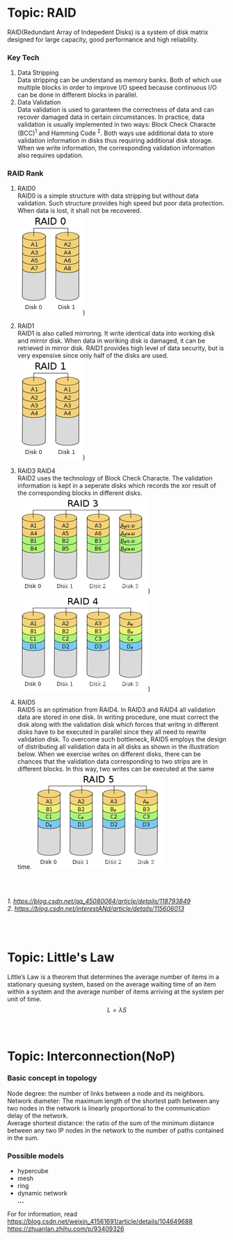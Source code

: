 # Topic: RAID
RAID(Redundant Array of Indepedent Disks) is a system of disk matrix designed for large capacity, good performance and high reliability.

### **Key Tech**
1. Data Stripping  
Data stripping can be understand as memory banks. Both of which use multiple blocks in order to improve I/O speed because continuous I/O can be done in different blocks in parallel.
2. Data Validation  
Data validation is used to garanteen the correctness of data and can recover damaged data in certain circumstances. In practice, data validation is usually implemented in two ways: Block Check Characte (BCC)$^1$ and Hamming Code $^2$. Both ways use additional data to store validation information in disks thus requiring additional disk storage. When we write information, the corresponding validation information also requires updation.

### **RAID Rank**
1. RAID0  
RAID0 is a simple structure with data stripping but without data validation. Such structure provides high speed but poor data protection. When data is lost, it shall not be recovered.    
 ![RAID0](./RAID0.png))
2. RAID1  
RAID1 is also called mirroring. It write identical data into working disk and mirror disk. When data in woriking disk is damaged, it can be retrieved in mirror disk. RAID1 provides high level of data security, but is very expensive since only half of the disks are used.  
 ![RAID1](./RAID1.png))


3. RAID3 RAID4  
RAID2 uses the technology of Block Check Characte. The validation information is kept in a seperate disks which records the xor result of the corresponding blocks in different disks.   
![RAID3](./RAID3.png)) ![RAID4](./RAID4.png))

4. RAID5  
RAID5 is an optimation from RAID4. In RAID3 and RAID4 all validation data are stored in one disk. In writing procedure, one must correct the disk along with the validation disk which forces that writng in different disks have to be executed in parallel since they all need to rewrite validation disk. To overcome such bottleneck, RAID5 employs the design of distributing all validation data in all disks as shown in the illustration below. When we exercise writes on different disks, there can be chances that the validation data corresponding to two strips are in different blocks. In this way, two writes can be executed at the same time.
![RAID5](./RAID5.png)

<br> </br>


*1. <https://blog.csdn.net/qq_45080064/article/details/118793849>*  
*2. <https://blog.csdn.net/interestANd/article/details/115606013>*

<br> </br>
# Topic: Little's Law
Little’s Law is a theorem that determines the average number of items in a stationary queuing system, based on the average waiting time of an item within a system and the average number of items arriving at the system per unit of time.  
$$L=\lambda S$$
<br> </br>
 # Topic: Interconnection(NoP)
 ### Basic concept in topology  
Node degree: the number of links between a node and its neighbors.  
Network diameter: The maximum length of the shortest path between any two nodes in the network is linearly proportional to the communication delay of the network.  
Average shortest distance: the ratio of the sum of the minimum distance between any two IP nodes in the network to the number of paths contained in the sum.
### Possible models 
- hypercube
- mesh
- ring
- dynamic network  
 **...**

 For for information, read  
   <https://blog.csdn.net/weixin_41561691/article/details/104649688>  
   <https://zhuanlan.zhihu.com/p/93409326>